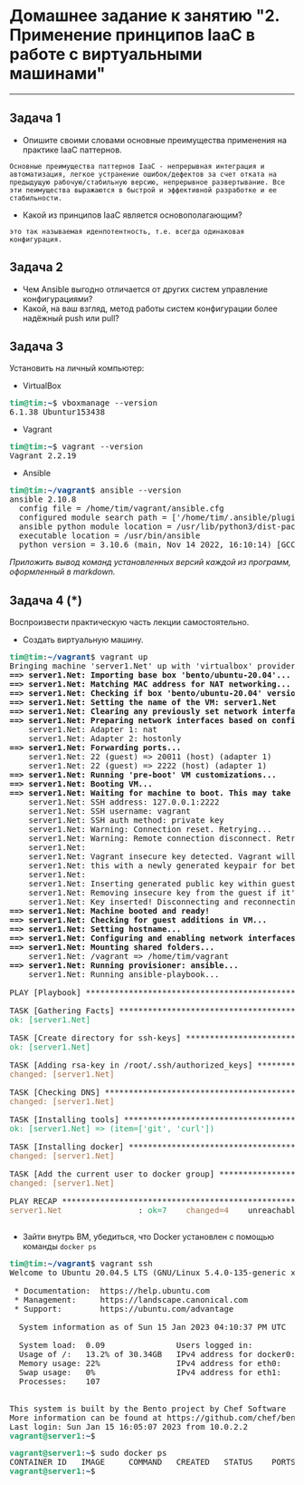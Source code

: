 
# Домашнее задание к занятию "2. Применение принципов IaaC в работе с виртуальными машинами"

---

## Задача 1

- Опишите своими словами основные преимущества применения на практике IaaC паттернов.
```
Основные преимущества паттернов IaaC - непрерывная интеграция и автоматизация, легкое устранение ошибок/дефектов за счет отката на предыдущую рабочую/стабильную версию, непрерывное развертывание. Все эти пеимущества выражаются в быстрой и эффективной разработке и ее стабильности.
```

- Какой из принципов IaaC является основополагающим?
```
это так называемая иденпотентность, т.е. всегда одинаковая конфигурация.
```

## Задача 2

- Чем Ansible выгодно отличается от других систем управление конфигурациями?
- Какой, на ваш взгляд, метод работы систем конфигурации более надёжный push или pull?

## Задача 3

Установить на личный компьютер:

- VirtualBox
<pre><font color="#26A269"><b>tim@tim</b></font>:<font color="#12488B"><b>~</b></font>$ vboxmanage --version
6.1.38_Ubuntur153438
</pre>

- Vagrant
<pre><font color="#26A269"><b>tim@tim</b></font>:<font color="#12488B"><b>~</b></font>$ vagrant --version
Vagrant 2.2.19
</pre>

- Ansible
<pre><font color="#26A269"><b>tim@tim</b></font>:<font color="#12488B"><b>~/vagrant</b></font>$ ansible --version
ansible 2.10.8
  config file = /home/tim/vagrant/ansible.cfg
  configured module search path = [&apos;/home/tim/.ansible/plugins/modules&apos;, &apos;/usr/share/ansible/plugins/modules&apos;]
  ansible python module location = /usr/lib/python3/dist-packages/ansible
  executable location = /usr/bin/ansible
  python version = 3.10.6 (main, Nov 14 2022, 16:10:14) [GCC 11.3.0]
</pre>

*Приложить вывод команд установленных версий каждой из программ, оформленный в markdown.*


## Задача 4 (*)

Воспроизвести практическую часть лекции самостоятельно.

- Создать виртуальную машину.
<pre><font color="#26A269"><b>tim@tim</b></font>:<font color="#12488B"><b>~/vagrant</b></font>$ vagrant up
Bringing machine &apos;server1.Net&apos; up with &apos;virtualbox&apos; provider...
<b>==&gt; server1.Net: Importing base box &apos;bento/ubuntu-20.04&apos;...</b>
<b>==&gt; server1.Net: Matching MAC address for NAT networking...</b>
<b>==&gt; server1.Net: Checking if box &apos;bento/ubuntu-20.04&apos; version &apos;202212.11.0&apos; is up to date...</b>
<b>==&gt; server1.Net: Setting the name of the VM: server1.Net</b>
<b>==&gt; server1.Net: Clearing any previously set network interfaces...</b>
<b>==&gt; server1.Net: Preparing network interfaces based on configuration...</b>
    server1.Net: Adapter 1: nat
    server1.Net: Adapter 2: hostonly
<b>==&gt; server1.Net: Forwarding ports...</b>
    server1.Net: 22 (guest) =&gt; 20011 (host) (adapter 1)
    server1.Net: 22 (guest) =&gt; 2222 (host) (adapter 1)
<b>==&gt; server1.Net: Running &apos;pre-boot&apos; VM customizations...</b>
<b>==&gt; server1.Net: Booting VM...</b>
<b>==&gt; server1.Net: Waiting for machine to boot. This may take a few minutes...</b>
    server1.Net: SSH address: 127.0.0.1:2222
    server1.Net: SSH username: vagrant
    server1.Net: SSH auth method: private key
    server1.Net: Warning: Connection reset. Retrying...
    server1.Net: Warning: Remote connection disconnect. Retrying...
    server1.Net: 
    server1.Net: Vagrant insecure key detected. Vagrant will automatically replace
    server1.Net: this with a newly generated keypair for better security.
    server1.Net: 
    server1.Net: Inserting generated public key within guest...
    server1.Net: Removing insecure key from the guest if it&apos;s present...
    server1.Net: Key inserted! Disconnecting and reconnecting using new SSH key...
<b>==&gt; server1.Net: Machine booted and ready!</b>
<b>==&gt; server1.Net: Checking for guest additions in VM...</b>
<b>==&gt; server1.Net: Setting hostname...</b>
<b>==&gt; server1.Net: Configuring and enabling network interfaces...</b>
<b>==&gt; server1.Net: Mounting shared folders...</b>
    server1.Net: /vagrant =&gt; /home/tim/vagrant
<b>==&gt; server1.Net: Running provisioner: ansible...</b>
    server1.Net: Running ansible-playbook...

PLAY [Playbook] ****************************************************************

TASK [Gathering Facts] *********************************************************
<font color="#26A269">ok: [server1.Net]</font>

TASK [Create directory for ssh-keys] *******************************************
<font color="#26A269">ok: [server1.Net]</font>

TASK [Adding rsa-key in /root/.ssh/authorized_keys] ****************************
<font color="#A2734C">changed: [server1.Net]</font>

TASK [Checking DNS] ************************************************************
<font color="#A2734C">changed: [server1.Net]</font>

TASK [Installing tools] ********************************************************
<font color="#26A269">ok: [server1.Net] =&gt; (item=[&apos;git&apos;, &apos;curl&apos;])</font>

TASK [Installing docker] *******************************************************
<font color="#A2734C">changed: [server1.Net]</font>

TASK [Add the current user to docker group] ************************************
<font color="#A2734C">changed: [server1.Net]</font>

PLAY RECAP *********************************************************************
<font color="#A2734C">server1.Net</font>                : <font color="#26A269">ok=7   </font> <font color="#A2734C">changed=4   </font> unreachable=0    failed=0    skipped=0    rescued=0    ignored=0   

</pre>

- Зайти внутрь ВМ, убедиться, что Docker установлен с помощью команды `docker ps`

<pre><font color="#26A269"><b>tim@tim</b></font>:<font color="#12488B"><b>~/vagrant</b></font>$ vagrant ssh
Welcome to Ubuntu 20.04.5 LTS (GNU/Linux 5.4.0-135-generic x86_64)

 * Documentation:  https://help.ubuntu.com
 * Management:     https://landscape.canonical.com
 * Support:        https://ubuntu.com/advantage

  System information as of Sun 15 Jan 2023 04:10:37 PM UTC

  System load:  0.09               Users logged in:          0
  Usage of /:   13.2% of 30.34GB   IPv4 address for docker0: 172.17.0.1
  Memory usage: 22%                IPv4 address for eth0:    10.0.2.15
  Swap usage:   0%                 IPv4 address for eth1:    192.168.56.11
  Processes:    107


This system is built by the Bento project by Chef Software
More information can be found at https://github.com/chef/bento
Last login: Sun Jan 15 16:05:07 2023 from 10.0.2.2
<font color="#26A269"><b>vagrant@server1</b></font>:<font color="#12488B"><b>~</b></font>$ 
</pre>

<pre><font color="#26A269"><b>vagrant@server1</b></font>:<font color="#12488B"><b>~</b></font>$ sudo docker ps
CONTAINER ID   IMAGE     COMMAND   CREATED   STATUS    PORTS     NAMES
<font color="#26A269"><b>vagrant@server1</b></font>:<font color="#12488B"><b>~</b></font>$ 
</pre>
